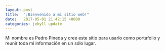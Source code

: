 ```yaml
---
layout: post
title:  "¡Bienvenido a mi sitio web!"
date:   2017-05-01 21:42:15 +0000
categories: jekyll update
---
```

Mi nombre es Pedro Pineda y cree este sitio para usarlo como portafolio y reunir toda mi información en un sólo lugar.
